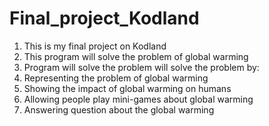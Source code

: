 # Final_project_Kodland

1. This is my final project on Kodland
2. This program will solve the problem of global warming
3. Program will solve the problem will solve the problem by:
  1. Representing the problem of global warming
  2. Showing the impact of global warming on humans
  3. Allowing people play mini-games about global warming
  4. Answering question about the global warming
